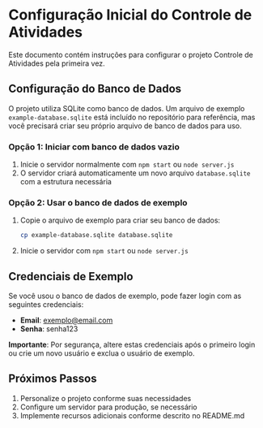 # Configuração Inicial do Controle de Atividades

Este documento contém instruções para configurar o projeto Controle de Atividades pela primeira vez.

## Configuração do Banco de Dados

O projeto utiliza SQLite como banco de dados. Um arquivo de exemplo `example-database.sqlite` está incluído no repositório para referência, mas você precisará criar seu próprio arquivo de banco de dados para uso.

### Opção 1: Iniciar com banco de dados vazio

1. Inicie o servidor normalmente com `npm start` ou `node server.js`
2. O servidor criará automaticamente um novo arquivo `database.sqlite` com a estrutura necessária

### Opção 2: Usar o banco de dados de exemplo

1. Copie o arquivo de exemplo para criar seu banco de dados:
   ```bash
   cp example-database.sqlite database.sqlite
   ```
2. Inicie o servidor com `npm start` ou `node server.js`

## Credenciais de Exemplo

Se você usou o banco de dados de exemplo, pode fazer login com as seguintes credenciais:

- **Email**: exemplo@email.com
- **Senha**: senha123

**Importante**: Por segurança, altere estas credenciais após o primeiro login ou crie um novo usuário e exclua o usuário de exemplo.

## Próximos Passos

1. Personalize o projeto conforme suas necessidades
2. Configure um servidor para produção, se necessário
3. Implemente recursos adicionais conforme descrito no README.md

